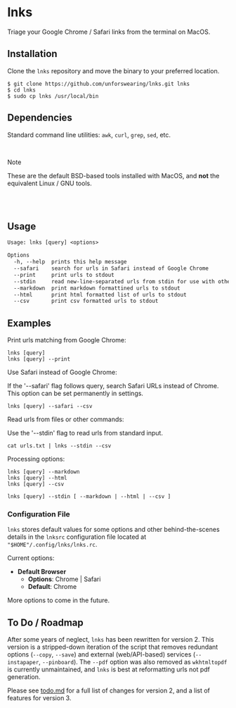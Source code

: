 # lnks

Triage your Google Chrome / Safari links from the terminal on MacOS.

## Installation

Clone the `lnks` repository and move the binary to your preferred location.

```command
$ git clone https://github.com/unforswearing/lnks.git lnks
$ cd lnks
$ sudo cp lnks /usr/local/bin
```

<!--
Or with `npm`

```command
$ npm install -g lnks
```
-->

## Dependencies

Standard command line utilities: `awk`, `curl`, `grep`, `sed`, etc.

<br/>

> [!NOTE]
> These are the default BSD-based tools installed with MacOS, and **not** the equivalent Linux / GNU tools.

<br/><br/>

## Usage

```txt
Usage: lnks [query] <options>

Options
  -h, --help  prints this help message
  --safari    search for urls in Safari instead of Google Chrome
  --print     print urls to stdout
  --stdin     read new-line-separated urls from stdin for use with other options
  --markdown  print markdown formattined urls to stdout
  --html      print html formatted list of urls to stdout
  --csv       print csv formatted urls to stdout
```

## Examples

Print urls matching <query> from Google Chrome:

```
lnks [query]
lnks [query] --print
```

Use Safari instead of Google Chrome:

If the '--safari' flag follows query, search Safari URLs instead of Chrome.
This option can be set permanently in settings.

```
lnks [query] --safari --csv
```

Read urls from files or other commands:

Use the '--stdin' flag to read urls from standard input.

```
cat urls.txt | lnks --stdin --csv
```

Processing options:

```
lnks [query] --markdown
lnks [query] --html
lnks [query] --csv

lnks [query] --stdin [ --markdown | --html | --csv ]
```

### Configuration File

`lnks` stores default values for some options and other behind-the-scenes details in the `lnksrc` configuration file located at `"$HOME"/.config/lnks/lnks.rc`.

Current options:

- **Default Browser**
  - **Options**: Chrome | Safari
  - **Default**: Chrome

More options to come in the future.

## To Do / Roadmap

After some years of neglect, `lnks` has been rewritten for version 2. This version is a stripped-down iteration of the script that removes redundant options (`--copy`, `--save`) and external (web/API-based) services (`--instapaper`, `--pinboard`). The `--pdf` option was also removed as `wkhtmltopdf` is currently unmaintained, and `lnks` is best at reformatting urls not pdf generation.

Please see [todo.md](todo.md) for a full list of changes for version 2, and a list of features for version 3.
